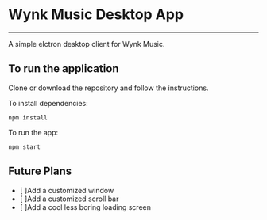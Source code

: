 # Wynk Music Desktop App #
---------------------------------------------------------------------------

A simple elctron desktop client for Wynk Music.

## To run the application ##

Clone or download the repository and follow the instructions.

To install dependencies:
```
npm install
```
To run the app:
```
npm start
```
## Future Plans ##

- [ ]Add a customized window
- [ ]Add a customized scroll bar
- [ ]Add a cool less boring loading screen
